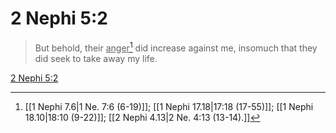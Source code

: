 # 2 Nephi 5:2

> But behold, their <u>anger</u>[^a] did increase against me, insomuch that they did seek to take away my life.

[2 Nephi 5:2](https://www.churchofjesuschrist.org/study/scriptures/bofm/2-ne/5?lang=eng&id=p2#p2)


[^a]: [[1 Nephi 7.6|1 Ne. 7:6 (6-19)]]; [[1 Nephi 17.18|17:18 (17-55)]]; [[1 Nephi 18.10|18:10 (9-22)]]; [[2 Nephi 4.13|2 Ne. 4:13 (13-14).]]
